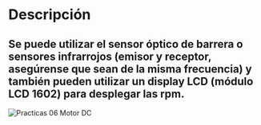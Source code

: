 # Descripción
## Se puede utilizar el sensor óptico de barrera o sensores infrarrojos (emisor y receptor, asegúrense que sean de la misma frecuencia) y también pueden utilizar un display LCD (módulo LCD 1602) para desplegar las rpm.

![Practicas 06 Motor DC]()
